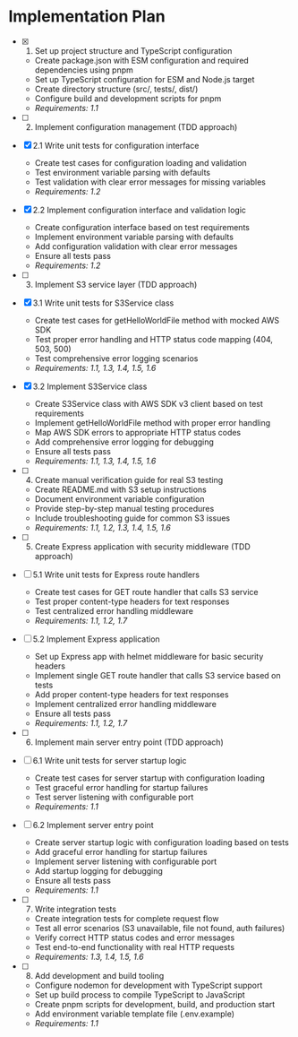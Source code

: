 # Implementation Plan

- [x] 1. Set up project structure and TypeScript configuration

  - Create package.json with ESM configuration and required dependencies using pnpm
  - Set up TypeScript configuration for ESM and Node.js target
  - Create directory structure (src/, tests/, dist/)
  - Configure build and development scripts for pnpm
  - _Requirements: 1.1_

- [ ] 2. Implement configuration management (TDD approach)
- [x] 2.1 Write unit tests for configuration interface

  - Create test cases for configuration loading and validation
  - Test environment variable parsing with defaults
  - Test validation with clear error messages for missing variables
  - _Requirements: 1.2_

- [x] 2.2 Implement configuration interface and validation logic

  - Create configuration interface based on test requirements
  - Implement environment variable parsing with defaults
  - Add configuration validation with clear error messages
  - Ensure all tests pass
  - _Requirements: 1.2_

- [ ] 3. Implement S3 service layer (TDD approach)
- [x] 3.1 Write unit tests for S3Service class

  - Create test cases for getHelloWorldFile method with mocked AWS SDK
  - Test proper error handling and HTTP status code mapping (404, 503, 500)
  - Test comprehensive error logging scenarios
  - _Requirements: 1.1, 1.3, 1.4, 1.5, 1.6_

- [x] 3.2 Implement S3Service class

  - Create S3Service class with AWS SDK v3 client based on test requirements
  - Implement getHelloWorldFile method with proper error handling
  - Map AWS SDK errors to appropriate HTTP status codes
  - Add comprehensive error logging for debugging
  - Ensure all tests pass
  - _Requirements: 1.1, 1.3, 1.4, 1.5, 1.6_

- [ ] 4. Create manual verification guide for real S3 testing

  - Create README.md with S3 setup instructions
  - Document environment variable configuration
  - Provide step-by-step manual testing procedures
  - Include troubleshooting guide for common S3 issues
  - _Requirements: 1.1, 1.2, 1.3, 1.4, 1.5, 1.6_

- [ ] 5. Create Express application with security middleware (TDD approach)
- [ ] 5.1 Write unit tests for Express route handlers

  - Create test cases for GET route handler that calls S3 service
  - Test proper content-type headers for text responses
  - Test centralized error handling middleware
  - _Requirements: 1.1, 1.2, 1.7_

- [ ] 5.2 Implement Express application

  - Set up Express app with helmet middleware for basic security headers
  - Implement single GET route handler that calls S3 service based on tests
  - Add proper content-type headers for text responses
  - Implement centralized error handling middleware
  - Ensure all tests pass
  - _Requirements: 1.1, 1.2, 1.7_

- [ ] 6. Implement main server entry point (TDD approach)
- [ ] 6.1 Write unit tests for server startup logic

  - Create test cases for server startup with configuration loading
  - Test graceful error handling for startup failures
  - Test server listening with configurable port
  - _Requirements: 1.1_

- [ ] 6.2 Implement server entry point

  - Create server startup logic with configuration loading based on tests
  - Add graceful error handling for startup failures
  - Implement server listening with configurable port
  - Add startup logging for debugging
  - Ensure all tests pass
  - _Requirements: 1.1_

- [ ] 7. Write integration tests

  - Create integration tests for complete request flow
  - Test all error scenarios (S3 unavailable, file not found, auth failures)
  - Verify correct HTTP status codes and error messages
  - Test end-to-end functionality with real HTTP requests
  - _Requirements: 1.3, 1.4, 1.5, 1.6_

- [ ] 8. Add development and build tooling
  - Configure nodemon for development with TypeScript support
  - Set up build process to compile TypeScript to JavaScript
  - Create pnpm scripts for development, build, and production start
  - Add environment variable template file (.env.example)
  - _Requirements: 1.1_
